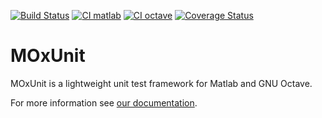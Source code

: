 [![Build Status](https://travis-ci.org/nno/MOxUnit.svg?branch=master)](https://travis-ci.org/MOxUnit/MOxUnit)
[![CI matlab](https://github.com/MOxUnit/MOxUnit/actions/workflows/CI_matlab..yml/badge.svg)](https://github.com/MOxUnit/MOxUnit/actions/workflows/CI_matlab..yml)
[![CI octave](https://github.com/MOxUnit/MOxUnit/actions/workflows/CI_octave.yml/badge.svg)](https://github.com/MOxUnit/MOxUnit/actions/workflows/CI_octave.yml)
[![Coverage Status](https://coveralls.io/repos/github/MOxUnit/MOxUnit/badge.svg?branch=master)](https://coveralls.io/github/MOxUnit/MOxUnit?branch=master) <!-- omit in toc -->

# MOxUnit

MOxUnit is a lightweight unit test framework for Matlab and GNU Octave.

For more information see [our documentation](http://moxunit.github.io/MOxUnit/).
